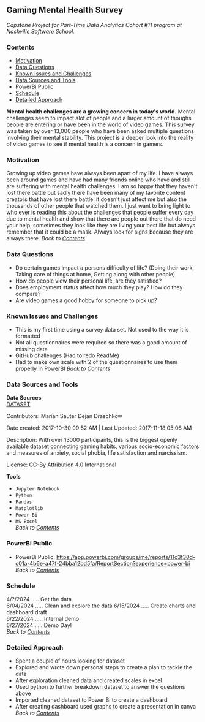 ## **Gaming Mental Health Survey**
*Capstone Project for Part-Time Data Analytics Cohort #11 program at Nashville Software School.* 

### **Contents**  
- [Motivation](#Motivation)
- [Data Questions](#Data_Questions)
- [Known Issues and Challenges](#Known-Issues-and-Challenges)
- [Data Sources and Tools](#Data-Sources-and-Tools)
- [PowerBi Public](#PowerBi_Public)
- [Schedule](#Schedule)
- [Detailed Approach](#Detailed_Approach)
  

**Mental health challenges are a growing concern in today's world.** Mental challenges seem to impact alot of people and a larger amount of thoughs people are entering or have been in the world of video games. This survey was taken by over 13,000 people who have been asked multiple questions involving their mental stability. This project is a deeper look into the reality of video games to see if mental health is a concern in gamers.

### **Motivation**   
Growing up video games have always been apart of my life. I have always been around games and have had many friends online who have and still are suffering with mental health challenges. I am so happy that they haven't lost there battle but sadly there have been many of my favorite content creators that have lost there battle. it doesn't just affect me but also the thousands of other people that watched them. I just want to bring light to who ever is reading this about the challenges that people suffer every day due to mental health and show that there are people out there that do need your help, sometimes they look like they are living your best life but always remember that it could be a mask. Always look for signs because they are always there. 
*Back to [Contents](#Contents)*

### **Data Questions**  
- Do certain games impact a persons difficulty of life? (Doing their work, Taking care of things at home, Getting along with other people)
- How do people view their personal life, are they satisfied?
- Does employment status affect how much they play? How do they compare?
- Are video games a good hobby for someone to pick up?

### **Known Issues and Challenges**   
- This is my first time using a survey data set. Not used to the way it is formatted
- Not all questionnaires were required so there was a good amount of missing data
- GitHub challenges (Had to redo ReadMe)
- Had to make own scale with 2 of the questionnaires to use them properly in PowerBI
*Back to [Contents](#Contents)*

### **Data Sources and Tools**   
**Data Sources**   
[DATASET](https://osf.io/vnbxk/) 

Contributors: Marian Sauter Dejan Draschkow

Date created: 2017-10-30 09:52 AM | Last Updated: 2017-11-18 05:06 AM

Description: With over 13000 participants, this is the biggest openly available dataset connecting gaming habits, various socio-economic factors and measures of anxiety, social phobia, life satisfaction and narcissism.

License: CC-By Attribution 4.0 International 

**Tools**
- `Jupyter Notebook`  
- `Python`
- `Pandas`
- `Matplotlib`
- `Power Bi`
- `MS Excel`       
*Back to [Contents](#Contents)*

### **PowerBi Public**
- PowerBi Public: https://app.powerbi.com/groups/me/reports/11c3f30d-c01a-4b6e-a47f-24bba12bd5fa/ReportSection?experience=power-bi  
*Back to [Contents](#Contents)*

### **Schedule**
4/?/2024 ..... Get the data   
6/04/2024 ..... Clean and explore the data 
6/15/2024 ..... Create charts and dashboard draft  
6/22/2024 ..... Internal demo  
6/27/2024 ..... Demo Day!     
*Back to [Contents](#Contents)*

### **Detailed Approach**    
- Spent a couple of hours looking for dataset
- Explored and wrote down personal steps to create a plan to tackle the data
- After exploration cleaned data and created scales in excel
- Used python to further breakdown dataset to answer the questions above
- Imported cleaned dataset to Power Bi to create a dashboard 
- After creating dashboard used graphs to create a presentation in canva
*Back to [Contents](#Contents)*

